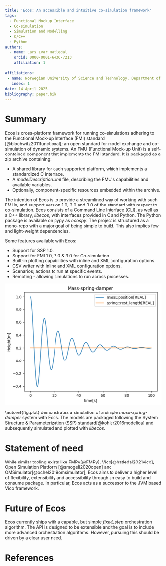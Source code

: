 ```yaml
---
title: 'Ecos: An accessible and intuitive co-simulation framework'
tags:
  - Functional Mockup Interface
  - Co-simulation
  - Simulation and Modelling
  - C/C++
  - Python
authors:
  - name: Lars Ivar Hatledal
    orcid: 0000-0001-6436-7213
    affiliation: 1

affiliations:
 - name: Norwegian University of Science and Technology, Department of ICT and Natural Sciences, Norway
   index: 1
date: 14 April 2025
bibliography: paper.bib
---
```


# Summary

Ecos is cross-platform framework for running co-simulations adhering to the Functional Mock-up Interface (FMI) standard [@blochwitz2011functional]; 
an open standard for model exchange and co-simulation of dynamic systems.
An FMU (Functional Mock-up Unit) is a self-contained component that implements the FMI standard.
It is packaged as a zip archive containing:
- A shared library for each supported platform, which implements a standardized C interface.
- A *modelDescription.xml* file, describing the FMU's capabilities and available variables.
- Optionally, component-specific resources embedded within the archive.

The intention of Ecos is to provide a streamlined way of working with such FMUs, and support version 1.0, 2.0 and 3.0 of the standard with respect to co-simulation.
Ecos consists of a Command Line Interface (CLI), as well as a C++ library, _libecos_, with interfaces provided in C and Python. The Python package is available on pypy as _ecospy_.
The project is structured as a mono-repo with a major goal of being simple to build. This also implies few and light-weight dependencies.

Some features available with Ecos:

* Support for SSP 1.0.
* Support for FMI 1.0, 2.0 & 3.0 for Co-simulation.
* Built-in plotting capabilities with inline and XML configuration options.
* CSV writer with inline and XML configuration options.
* Scenarios; actions to run at specific events.
* Remoting - allowing simulations to run across processes.

![Ecos provides post-simulation plotting facilities.\label{fig:plot}](figures/mass_spring_damper.png)

\autoref{fig:plot} demonstrates a simulation of a simple *mass-spring-damper* system with Ecos. 
The models are packaged following the System Structure & Parameterization (SSP) standard[@kohler2016modelica]
and subsequently simulated and plotted with _libecos_.


# Statement of need

While similar tooling exists like FMPy[@FMPy], Vico[@hatledal2021vico], Open Simulation Platform [@smogeli2020open] and OMSimulator[@ochel2019omsimulator], 
Ecos aims to deliver a higher level of flexibility, extensibility and accessibility through an easy to build and consume
package. In particular, Ecos acts as a successor to the JVM based Vico framework. 


# Future of Ecos

Ecos currently ships with a capable, but simple _fixed_step_ orchestration algorithm. 
The API is designed to be extensible and the goal is to include more advanced orchestration algorithms. 
However, pursuing this should be driven by a clear user need.


# References